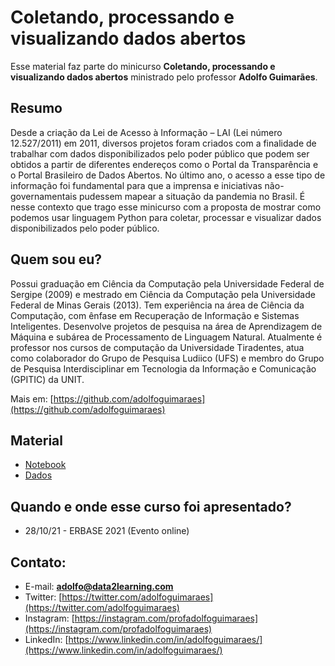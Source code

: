# Coletando, processando e visualizando dados abertos

Esse material faz parte do minicurso **Coletando, processando e visualizando dados abertos** ministrado pelo professor **Adolfo Guimarães**.

## Resumo

Desde a criação da Lei de Acesso à Informação – LAI (Lei número 12.527/2011) em 2011, diversos projetos foram criados com a finalidade de trabalhar com dados disponibilizados pelo poder público que podem ser obtidos a partir de diferentes endereços como o Portal da Transparência e o Portal Brasileiro de Dados Abertos. No último ano, o acesso a esse tipo de informação foi fundamental para que a imprensa e iniciativas não-governamentais pudessem mapear a situação da pandemia no Brasil. É nesse contexto que trago esse minicurso com a proposta de mostrar como podemos usar linguagem Python para coletar, processar e visualizar dados disponibilizados pelo poder público.

## Quem sou eu?

Possui graduação em Ciência da Computação pela Universidade Federal de Sergipe (2009) e mestrado em Ciência da Computação pela Universidade Federal de Minas Gerais (2013). Tem experiência na área de Ciência da Computação, com ênfase em Recuperação de Informação e Sistemas Inteligentes. Desenvolve projetos de pesquisa na área de Aprendizagem de Máquina e subárea de Processamento de Linguagem Natural. Atualmente é professor nos cursos de computação da Universidade Tiradentes, atua como colaborador do Grupo de Pesquisa Ludiico (UFS) e membro do Grupo de Pesquisa Interdisciplinar em Tecnologia da Informação e Comunicação (GPITIC) da UNIT.

Mais em: [https://github.com/adolfoguimaraes](https://github.com/adolfoguimaraes)

## Material

- [Notebook](Material.ipynb)
- [Dados](https://drive.google.com/drive/folders/1Td4fsWZIpHtv81r4uPEZvQoUmgryy76r?usp=sharing)

## Quando e onde esse curso foi apresentado?

* 28/10/21 - ERBASE 2021 (Evento online)

## Contato:

- E-mail: **adolfo@data2learning.com**
- Twitter: [https://twitter.com/adolfoguimaraes](https://twitter.com/adolfoguimaraes)
- Instagram: [https://instagram.com/profadolfoguimaraes](https://instagram.com/profadolfoguimaraes)
- LinkedIn: [https://www.linkedin.com/in/adolfoguimaraes/](https://www.linkedin.com/in/adolfoguimaraes/)

